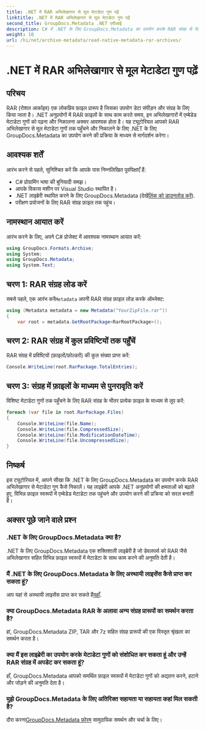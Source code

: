 ```yaml
---
title: .NET में RAR अभिलेखागार से मूल मेटाडेटा गुण पढ़ें
linktitle: .NET में RAR अभिलेखागार से मूल मेटाडेटा गुण पढ़ें
second_title: GroupDocs.Metadata .NET एपीआई
description: C# में .NET के लिए GroupDocs.Metadata का उपयोग करके RAR संग्रह से मेटाडेटा गुण निकालना सीखें। फ़ाइल विवरणों को आसानी से एक्सप्लोर करें।
weight: 10
url: /hi/net/archive-metadata/read-native-metadata-rar-archives/
---
```


# .NET में RAR अभिलेखागार से मूल मेटाडेटा गुण पढ़ें

## परिचय
RAR (रोशल आर्काइव) एक लोकप्रिय फ़ाइल प्रारूप है जिसका उपयोग डेटा संपीड़न और संग्रह के लिए किया जाता है। .NET अनुप्रयोगों में RAR फ़ाइलों के साथ काम करते समय, इन अभिलेखागारों में एम्बेडेड मेटाडेटा गुणों को पढ़ना और निकालना अक्सर आवश्यक होता है। यह ट्यूटोरियल आपको RAR अभिलेखागार से मूल मेटाडेटा गुणों तक पहुँचने और निकालने के लिए .NET के लिए GroupDocs.Metadata का उपयोग करने की प्रक्रिया के माध्यम से मार्गदर्शन करेगा।
## आवश्यक शर्तें

आरंभ करने से पहले, सुनिश्चित करें कि आपके पास निम्नलिखित पूर्वापेक्षाएँ हैं:
- C# प्रोग्रामिंग भाषा की बुनियादी समझ।
- आपके विकास मशीन पर Visual Studio स्थापित है।
-  .NET लाइब्रेरी स्थापित करने के लिए GroupDocs.Metadata (देखें[लिंक को डाउनलोड करें](https://releases.groupdocs.com/metadata/net/)).
- परीक्षण प्रयोजनों के लिए RAR संग्रह फ़ाइल तक पहुंच।

## नामस्थान आयात करें
आरंभ करने के लिए, अपने C# प्रोजेक्ट में आवश्यक नामस्थान आयात करें:
```csharp
using GroupDocs.Formats.Archive;
using System;
using GroupDocs.Metadata;
using System.Text;
```

## चरण 1: RAR संग्रह लोड करें
 सबसे पहले, एक आरंभ करें`Metadata` अपनी RAR संग्रह फ़ाइल लोड करके ऑब्जेक्ट:
```csharp
using (Metadata metadata = new Metadata("YourZipFile.rar"))
{
    var root = metadata.GetRootPackage<RarRootPackage>();
```
## चरण 2: RAR संग्रह में कुल प्रविष्टियों तक पहुँचें
RAR संग्रह में प्रविष्टियों (फ़ाइलों/फ़ोल्डरों) की कुल संख्या प्राप्त करें:
```csharp
Console.WriteLine(root.RarPackage.TotalEntries);
```
## चरण 3: संग्रह में फ़ाइलों के माध्यम से पुनरावृति करें
विशिष्ट मेटाडेटा गुणों तक पहुँचने के लिए RAR संग्रह के भीतर प्रत्येक फ़ाइल के माध्यम से लूप करें:
```csharp
foreach (var file in root.RarPackage.Files)
{
    Console.WriteLine(file.Name);
    Console.WriteLine(file.CompressedSize);
    Console.WriteLine(file.ModificationDateTime);
    Console.WriteLine(file.UncompressedSize);
}
```

## निष्कर्ष
इस ट्यूटोरियल में, आपने सीखा कि .NET के लिए GroupDocs.Metadata का उपयोग करके RAR अभिलेखागार से मेटाडेटा गुण कैसे निकालें। यह लाइब्रेरी आपके .NET अनुप्रयोगों की क्षमताओं को बढ़ाते हुए, विभिन्न फ़ाइल स्वरूपों में एम्बेडेड मेटाडेटा तक पहुंचने और उपयोग करने की प्रक्रिया को सरल बनाती है।

## अक्सर पूछे जाने वाले प्रश्न
### .NET के लिए GroupDocs.Metadata क्या है?
.NET के लिए GroupDocs.Metadata एक शक्तिशाली लाइब्रेरी है जो डेवलपर्स को RAR जैसे अभिलेखागार सहित विभिन्न फ़ाइल स्वरूपों में मेटाडेटा के साथ काम करने की अनुमति देती है।
### मैं .NET के लिए GroupDocs.Metadata के लिए अस्थायी लाइसेंस कैसे प्राप्त कर सकता हूं?
 आप यहां से अस्थायी लाइसेंस प्राप्त कर सकते हैं[यहाँ](https://purchase.groupdocs.com/temporary-license/).
### क्या GroupDocs.Metadata RAR के अलावा अन्य संग्रह प्रारूपों का समर्थन करता है?
हां, GroupDocs.Metadata ZIP, TAR और 7z सहित संग्रह प्रारूपों की एक विस्तृत श्रृंखला का समर्थन करता है।
### क्या मैं इस लाइब्रेरी का उपयोग करके मेटाडेटा गुणों को संशोधित कर सकता हूं और उन्हें RAR संग्रह में अपडेट कर सकता हूं?
हाँ, GroupDocs.Metadata आपको समर्थित फ़ाइल स्वरूपों में मेटाडेटा गुणों को अद्यतन करने, हटाने और जोड़ने की अनुमति देता है।
### मुझे GroupDocs.Metadata के लिए अतिरिक्त सहायता या सहायता कहां मिल सकती है?
 दौरा करना[GroupDocs.Metadata फ़ोरम](https://forum.groupdocs.com/c/metadata/14) सामुदायिक समर्थन और चर्चा के लिए।